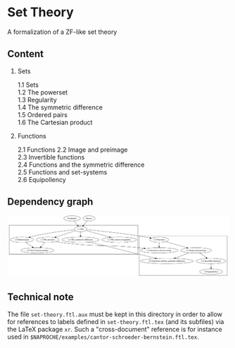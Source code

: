 # Set Theory

A formalization of a ZF-like set theory


## Content

1.  Sets  

    1.1 Sets  
    1.2 The powerset  
    1.3 Regularity  
    1.4 The symmetric difference  
    1.5 Ordered pairs  
    1.6 The Cartesian product

2.  Functions  

    2.1 Functions
    2.2 Image and preimage  
    2.3 Invertible functions  
    2.4 Functions and the symmetric difference  
    2.5 Functions and set-systems  
    2.6 Equipollency


## Dependency graph

![foo](dependency-graph/graph.svg)


## Technical note

The file `set-theory.ftl.aux` must be kept in this directory in order to allow
for references to labels defined in `set-theory.ftl.tex` (and its subfiles) via
the LaTeX package `xr`. Such a "cross-document" reference is for instance used
in `$NAPROCHE/examples/cantor-schroeder-bernstein.ftl.tex`.
